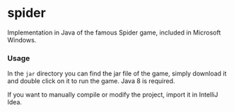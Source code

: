 # spider
Implementation in Java of the famous Spider game, included in Microsoft Windows.

### Usage
In the `jar` directory you can find the jar file of the game, simply download it and double click on it to run the game. Java 8 is required.

If you want to manually compile or modify the project, import it in IntelliJ Idea.
